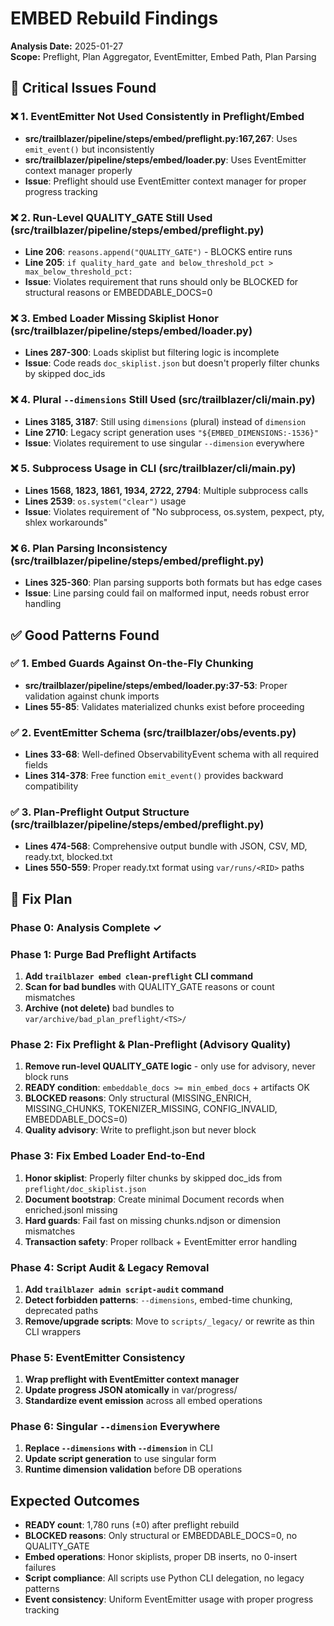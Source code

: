 # EMBED Rebuild Findings

**Analysis Date:** 2025-01-27\
**Scope:** Preflight, Plan Aggregator, EventEmitter, Embed Path, Plan Parsing

## 🚨 Critical Issues Found

### ❌ 1. EventEmitter Not Used Consistently in Preflight/Embed

- **src/trailblazer/pipeline/steps/embed/preflight.py:167,267**: Uses `emit_event()` but inconsistently
- **src/trailblazer/pipeline/steps/embed/loader.py**: Uses EventEmitter context manager properly
- **Issue**: Preflight should use EventEmitter context manager for proper progress tracking

### ❌ 2. Run-Level QUALITY_GATE Still Used (src/trailblazer/pipeline/steps/embed/preflight.py)

- **Line 206**: `reasons.append("QUALITY_GATE")` - BLOCKS entire runs
- **Line 205**: `if quality_hard_gate and below_threshold_pct > max_below_threshold_pct:`
- **Issue**: Violates requirement that runs should only be BLOCKED for structural reasons or EMBEDDABLE_DOCS=0

### ❌ 3. Embed Loader Missing Skiplist Honor (src/trailblazer/pipeline/steps/embed/loader.py)

- **Lines 287-300**: Loads skiplist but filtering logic is incomplete
- **Issue**: Code reads `doc_skiplist.json` but doesn't properly filter chunks by skipped doc_ids

### ❌ 4. Plural `--dimensions` Still Used (src/trailblazer/cli/main.py)

- **Lines 3185, 3187**: Still using `dimensions` (plural) instead of `dimension`
- **Line 2710**: Legacy script generation uses `"${EMBED_DIMENSIONS:-1536}"`
- **Issue**: Violates requirement to use singular `--dimension` everywhere

### ❌ 5. Subprocess Usage in CLI (src/trailblazer/cli/main.py)

- **Lines 1568, 1823, 1861, 1934, 2722, 2794**: Multiple subprocess calls
- **Lines 2539**: `os.system("clear")` usage
- **Issue**: Violates requirement of "No subprocess, os.system, pexpect, pty, shlex workarounds"

### ❌ 6. Plan Parsing Inconsistency (src/trailblazer/pipeline/steps/embed/preflight.py)

- **Lines 325-360**: Plan parsing supports both formats but has edge cases
- **Issue**: Line parsing could fail on malformed input, needs robust error handling

## ✅ Good Patterns Found

### ✅ 1. Embed Guards Against On-the-Fly Chunking

- **src/trailblazer/pipeline/steps/embed/loader.py:37-53**: Proper validation against chunk imports
- **Lines 55-85**: Validates materialized chunks exist before proceeding

### ✅ 2. EventEmitter Schema (src/trailblazer/obs/events.py)

- **Lines 33-68**: Well-defined ObservabilityEvent schema with all required fields
- **Lines 314-378**: Free function `emit_event()` provides backward compatibility

### ✅ 3. Plan-Preflight Output Structure (src/trailblazer/pipeline/steps/embed/preflight.py)

- **Lines 474-568**: Comprehensive output bundle with JSON, CSV, MD, ready.txt, blocked.txt
- **Lines 550-559**: Proper ready.txt format using `var/runs/<RID>` paths

## 🔧 Fix Plan

### Phase 0: Analysis Complete ✓

### Phase 1: Purge Bad Preflight Artifacts

1. **Add `trailblazer embed clean-preflight` CLI command**
1. **Scan for bad bundles** with QUALITY_GATE reasons or count mismatches
1. **Archive (not delete)** bad bundles to `var/archive/bad_plan_preflight/<TS>/`

### Phase 2: Fix Preflight & Plan-Preflight (Advisory Quality)

1. **Remove run-level QUALITY_GATE logic** - only use for advisory, never block runs
1. **READY condition**: `embeddable_docs >= min_embed_docs` + artifacts OK
1. **BLOCKED reasons**: Only structural (MISSING_ENRICH, MISSING_CHUNKS, TOKENIZER_MISSING, CONFIG_INVALID, EMBEDDABLE_DOCS=0)
1. **Quality advisory**: Write to preflight.json but never block

### Phase 3: Fix Embed Loader End-to-End

1. **Honor skiplist**: Properly filter chunks by skipped doc_ids from `preflight/doc_skiplist.json`
1. **Document bootstrap**: Create minimal Document records when enriched.jsonl missing
1. **Hard guards**: Fail fast on missing chunks.ndjson or dimension mismatches
1. **Transaction safety**: Proper rollback + EventEmitter error handling

### Phase 4: Script Audit & Legacy Removal

1. **Add `trailblazer admin script-audit` command**
1. **Detect forbidden patterns**: `--dimensions`, embed-time chunking, deprecated paths
1. **Remove/upgrade scripts**: Move to `scripts/_legacy/` or rewrite as thin CLI wrappers

### Phase 5: EventEmitter Consistency

1. **Wrap preflight with EventEmitter context manager**
1. **Update progress JSON atomically** in var/progress/
1. **Standardize event emission** across all embed operations

### Phase 6: Singular `--dimension` Everywhere

1. **Replace `--dimensions` with `--dimension`** in CLI
1. **Update script generation** to use singular form
1. **Runtime dimension validation** before DB operations

## Expected Outcomes

- **READY count**: 1,780 runs (±0) after preflight rebuild
- **BLOCKED reasons**: Only structural or EMBEDDABLE_DOCS=0, no QUALITY_GATE
- **Embed operations**: Honor skiplists, proper DB inserts, no 0-insert failures
- **Script compliance**: All scripts use Python CLI delegation, no legacy patterns
- **Event consistency**: Uniform EventEmitter usage with proper progress tracking
